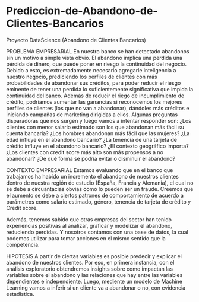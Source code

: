 # Prediccion-de-Abandono-de-Clientes-Bancarios
Proyecto DataScience (Abandono de Clientes Bancarios)

PROBLEMA EMPRESARIAL
En nuestro banco se han detectado abandonos sin un motivo a simple vista obvio. El abandono implica una perdida una pérdida de dinero, que puede poner en riesgo la continuidad del negocio. Debido a esto, es extremadamente necesario agregarle inteligencia a nuestro negocio, prediciendo los perfiles de clientes con más probabilidades de abandonar sus créditos, para poder reducir el riesgo eminente de tener una perdida lo suficientemente significativa que impida la continuidad del banco.
Además de reducir el riego de incumplimiento de crédito, podríamos aumentar las ganancias si reconocemos los mejores perfiles de clientes (los que no van a abandonar), dándoles más créditos e iniciando campañas de marketing dirigidas a ellos.
Algunas preguntas disparadoras que nos surgen y luego vamos a intentar responder son:
¿Los clientes con menor salario estimado son los que abandonan más fácil su cuenta bancaria? ¿Los hombres abandonan más fácil que las mujeres?
¿La edad influye en el abandono bancario?
¿La tenencia de una tarjeta de crédito influye en el abandono bancario? ¿El contexto geográfico importa?¿Los clientes con credit score más alto son más propensos a no abandonar?
¿De qué forma se podría evitar o disminuir el abandono?

CONTEXTO EMPRESARIAL
Estamos evaluando que en el banco que trabajamos ha habido un incremento el abandono de nuestros clientes dentro de nuestra región de estudio (España, Francia y Alemania), el cual no se debe a circuantacias obvias como lo pueden ser un fraude. Creemos que el aumento se debe a ciertos patrones de comportamiento de acuerdo a parámetros como salario estimado, género, tenencia de tarjeta de crédito y Credit score.

Además, tenemos sabido que otras empresas del sector han tenido experiencias positivas al analizar, graficar y modelizar el abandono, reduciendo perdidas. Y nosotros contamos con una base de datos, la cual podemos utilizar para tomar acciones en el mismo sentido que la competencia.

HIPOTESIS
A partir de ciertas variables es posible predecir y explicar el abandono de nuestros clientes. Por eso, en primera instancia, con el análisis exploratorio obtendremos insights sobre como impactan las variables sobre el abandono y las relaciones que hay entre las variables dependientes e independiente. Luego, mediente un modelo de Machine Learning vamos a inferir si un cliente va a abandonar o no, con evidencia estadistica.
